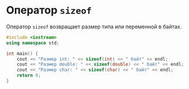 # Оператор `sizeof`

Оператор `sizeof` возвращает размер типа или переменной в байтах.

```cpp
#include <iostream>
using namespace std;

int main() {
    cout << "Размер int: " << sizeof(int) << " байт" << endl;
    cout << "Размер double: " << sizeof(double) << " байт" << endl;
    cout << "Размер char: " << sizeof(char) << " байт" << endl;
    return 0;
}